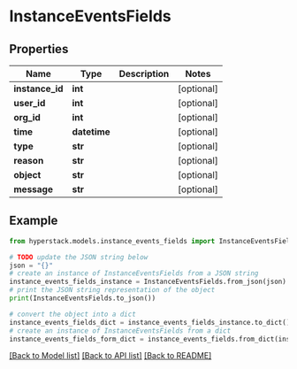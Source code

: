# InstanceEventsFields


## Properties

Name | Type | Description | Notes
------------ | ------------- | ------------- | -------------
**instance_id** | **int** |  | [optional] 
**user_id** | **int** |  | [optional] 
**org_id** | **int** |  | [optional] 
**time** | **datetime** |  | [optional] 
**type** | **str** |  | [optional] 
**reason** | **str** |  | [optional] 
**object** | **str** |  | [optional] 
**message** | **str** |  | [optional] 

## Example

```python
from hyperstack.models.instance_events_fields import InstanceEventsFields

# TODO update the JSON string below
json = "{}"
# create an instance of InstanceEventsFields from a JSON string
instance_events_fields_instance = InstanceEventsFields.from_json(json)
# print the JSON string representation of the object
print(InstanceEventsFields.to_json())

# convert the object into a dict
instance_events_fields_dict = instance_events_fields_instance.to_dict()
# create an instance of InstanceEventsFields from a dict
instance_events_fields_form_dict = instance_events_fields.from_dict(instance_events_fields_dict)
```
[[Back to Model list]](../README.md#documentation-for-models) [[Back to API list]](../README.md#documentation-for-api-endpoints) [[Back to README]](../README.md)


